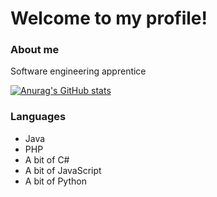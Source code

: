 # Welcome to my profile!
### About me
Software engineering apprentice

[![Anurag's GitHub stats](https://github-readme-stats.vercel.app/api/z-100)](https://github.com/anuraghazra/github-readme-stats)

### Languages
* Java
* PHP
* A bit of C#
* A bit of JavaScript
* A bit of Python
